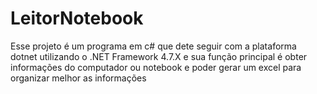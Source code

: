 # LeitorNotebook
 Esse projeto é um programa em c# que dete seguir com a plataforma dotnet utilizando o .NET Framework 4.7.X e sua função principal é obter informações do computador ou notebook e poder gerar um excel para organizar melhor as informações
